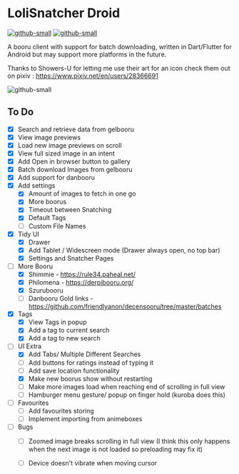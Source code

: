 # LoliSnatcher Droid
[![github-small](https://www.gnu.org/graphics/gplv3-with-text-136x68.png)](https://www.gnu.org/licenses/gpl-3.0)
[![github-small](https://upload.wikimedia.org/wikipedia/commons/thumb/7/78/Google_Play_Store_badge_EN.svg/200px-Google_Play_Store_badge_EN.svg.png)](https://play.google.com/store/apps/details?id=com.noaisu.loliSnatcher)


A booru client with support for batch downloading, written in Dart/Flutter for Android but may support more platforms in the future.

Thanks to Showers-U for letting me use their art for an icon check them out on pixiv : https://www.pixiv.net/en/users/28366691

![github-small](https://github.com/NO-ob/LoliSnatcher_Droid/blob/b6ed6795951895c7ec8ddae68697f6dd50653c02/demo.gif)


## To Do
- [x] Search and retrieve data from gelbooru
- [x] View image previews
- [x] Load new image previews on scroll
- [x] View full sized image in an intent
- [x] Add Open in browser button to gallery
- [x] Batch download Images from gelbooru
- [x] Add support for danbooru
- [x] Add settings
    - [x] Amount of images to fetch in one go
    - [x] More boorus
    - [x] Timeout between Snatching
    - [x] Default Tags
    - [ ] Custom File Names
- [x] Tidy UI
    - [x] Drawer
    - [x] Add Tablet / Widescreen mode (Drawer always open, no top bar)
    - [x] Settings and Snatcher Pages
- [ ] More Booru
    - [x] Shimmie - https://rule34.paheal.net/
    - [x] Philomena - https://derpibooru.org/
    - [x] Szurubooru
    - [ ] Danbooru Gold links - https://github.com/friendlyanon/decensooru/tree/master/batches
- [x] Tags
    - [x] View Tags in popup
    - [x] Add a tag to current search
    - [x] Add a tag to new search
- [ ] UI Extra
    - [x] Add Tabs/ Multiple Different Searches
    - [ ] Add buttons for ratings instead of typing it
    - [ ] Add save location functionality
    - [x] Make new boorus show without restarting
    - [ ] Make more images load when reaching end of scrolling in full view
    - [ ] Hamburger menu gesture/ popup on finger hold (kuroba does this)
- [ ] Favourites
    - [ ] Add favourites storing
    - [ ] Implement importing from animeboxes
- [ ] Bugs
    - [ ] Zoomed image breaks scrolling in full view (I think this only happens when the next image is not loaded so preloading may fix it)
    - [ ] Device doesn't vibrate when moving cursor



